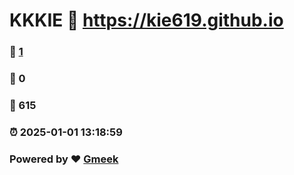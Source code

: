 # KKKIE :link: https://kie619.github.io 
### :page_facing_up: [1](https://kie619.github.io/tag.html) 
### :speech_balloon: 0 
### :hibiscus: 615 
### :alarm_clock: 2025-01-01 13:18:59 
### Powered by :heart: [Gmeek](https://github.com/Meekdai/Gmeek)
